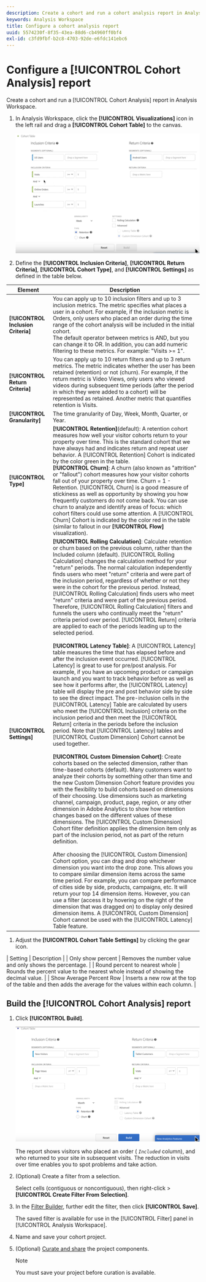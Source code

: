 ```yaml
---
description: Create a cohort and run a cohort analysis report in Analysis Workspace.
keywords: Analysis Workspace
title: Configure a cohort analysis report
uuid: 5574230f-8f35-43ea-88d6-cb4960ff0bf4
exl-id: c3fd9fbf-b2c8-4703-92de-e6fdc141ebc6
---
```

# Configure a [!UICONTROL Cohort Analysis] report

Create a cohort and run a [!UICONTROL Cohort Analysis] report in Analysis Workspace.

1. In Analysis Workspace, click the **[!UICONTROL Visualizations]** icon in the left rail and drag a **[!UICONTROL Cohort Table]** to the canvas.

   ![](assets/cohort-table.png)

1. Define the **[!UICONTROL Inclusion Criteria]**, **[!UICONTROL Return Criteria]**, **[!UICONTROL Cohort Type]**, and **[!UICONTROL Settings]** as defined in the table below.

| Element | Description |
|--- |--- |
|**[!UICONTROL Inclusion Criteria]**|You can apply up to 10 inclusion filters and up to 3 inclusion metrics. The metric specifies what places a user in a cohort. For example, if the inclusion metric is Orders, only users who placed an order during the time range of the cohort analysis will be included in the initial cohort.<br>The default operator between metrics is AND, but you can change it to OR. In addition, you can add numeric filtering to these metrics. For example: "Visits >= 1".</br>|
|**[!UICONTROL Return Criteria]**|You can apply up to 10 return filters and up to 3 return metrics. The metric indicates whether the user has been retained (retention) or not (churn). For example, if the return metric is Video Views, only users who viewed videos during subsequent time periods (after the period in which they were added to a cohort) will be represented as retained. Another metric that quantifies retention is Visits.|
|**[!UICONTROL Granularity]**|The time granularity of Day, Week, Month, Quarter, or Year.|
|**[!UICONTROL Type]**|**[!UICONTROL Retention]**(default): A retention cohort measures how well your visitor cohorts return to your property over time. This is the standard cohort that we have always had and indicates return and repeat user behavior. A [!UICONTROL Retention] Cohort is indicated by the color green in the table.<br>**[!UICONTROL Churn]**: A churn (also known as "attrition" or "fallout") cohort measures how your visitor cohorts fall out of your property over time. Churn = 1 - Retention. [!UICONTROL Churn] is a good measure of stickiness as well as opportunity by showing you how frequently customers do not come back. You can use churn to analyze and identify areas of focus: which cohort filters could use some attention. A [!UICONTROL Churn] Cohort is indicated by the color red in the table (similar to fallout in our **[!UICONTROL Flow]** visualization).</br>|
|**[!UICONTROL Settings]**|**[!UICONTROL Rolling Calculation]**: Calculate retention or churn based on the previous column, rather than the Included column (default). [!UICONTROL Rolling Calculation] changes the calculation method for your "return" periods. The normal calculation independently finds users who meet "return" criteria and were part of the inclusion period, regardless of whether or not they were in the cohort for the previous period. Instead, [!UICONTROL Rolling Calculation] finds users who meet "return" criteria and were part of the previous period. Therefore, [!UICONTROL Rolling Calculation] filters and funnels the users who continually meet the "return" criteria period over period. [!UICONTROL Return] criteria are  applied to each of the periods leading up to the selected period. </br><br>**[!UICONTROL Latency Table]**: A [!UICONTROL Latency] table measures the time that has elapsed before and after the inclusion event occurred. [!UICONTROL Latency] is great to use for pre/post analysis. For example, if you have an upcoming product or campaign launch and you want to track behavior before as well as see how it performs after, the [!UICONTROL Latency] table will display the pre and post behavior side by side to see the direct impact. The pre-inclusion cells in the [!UICONTROL Latency] Table are calculated by users who meet the [!UICONTROL Inclusion] criteria on the inclusion period and then meet the [!UICONTROL Return] criteria in the periods before the inclusion period. Note that [!UICONTROL Latency] tables and [!UICONTROL Custom Dimension] Cohort cannot be used together.</br><br>**[!UICONTROL Custom Dimension Cohort]**: Create cohorts based on the selected dimension, rather than time-based cohorts (default). Many customers want to analyze their cohorts by something other than time and the new Custom Dimension Cohort feature provides you with the flexibility to build cohorts based on dimensions of their choosing. Use dimensions such as marketing channel, campaign, product, page, region, or any other dimension in Adobe Analytics to show how retention changes based on the different values of these dimensions. The [!UICONTROL Custom Dimension] Cohort filter definition applies the dimension item only as part of the inclusion period, not as part of the return definition.</br><br>After choosing the [!UICONTROL Custom Dimension] Cohort option, you can drag and drop whichever dimension you want into the drop zone. This allows you to compare similar dimension items across the same time period. For example, you can compare performance of cities side by side, products, campaigns, etc. It will return your top 14 dimension items. However, you can use a filter (access it by hovering on the right of the dimension that was dragged on) to display only desired dimension items. A [!UICONTROL Custom Dimension] Cohort cannot be used with the [!UICONTROL Latency] Table feature.</br>|

1. Adjust the **[!UICONTROL Cohort Table Settings]** by clicking the gear icon.

| Setting | Description |
| Only show percent | Removes the number value and only shows the percentage. |
| Round percent to nearest whole | Rounds the percent value to the nearest whole instead of showing the decimal value. |
| Show Average Percent Row | Inserts a new row at the top of the table and then adds the average for the values within each column. |

## Build the [!UICONTROL Cohort Analysis] report

1. Click **[!UICONTROL Build]**.

   ![Step Result](assets/cohort-report.png)

   The report shows visitors who placed an order ( *`Included`* column), and who returned to your site in subsequent visits. The reduction in visits over time enables you to spot problems and take action.
1. (Optional) Create a filter from a selection.

   Select cells (contiguous or noncontiguous), then right-click > **[!UICONTROL Create Filter From Selection]**.

1. In the [Filter Builder](/help/components/filters/manage-filters.md), further edit the filter, then click **[!UICONTROL Save]**.

   The saved filter is available for use in the [!UICONTROL Filter] panel in [!UICONTROL Analysis Workspace].
1. Name and save your cohort project.
1. (Optional) [Curate and share](/help/analysis-workspace/curate-share/curate.md) the project components.

   >[!NOTE]
   >
   >You must save your project before curation is available.
